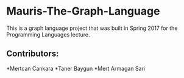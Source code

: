# Mauris-The-Graph-Language
This is a graph language project that was built in Spring 2017 for the Programming Languages lecture.

## Contributors:
*Mertcan Cankara
*Taner Baygun
*Mert Armagan Sari
